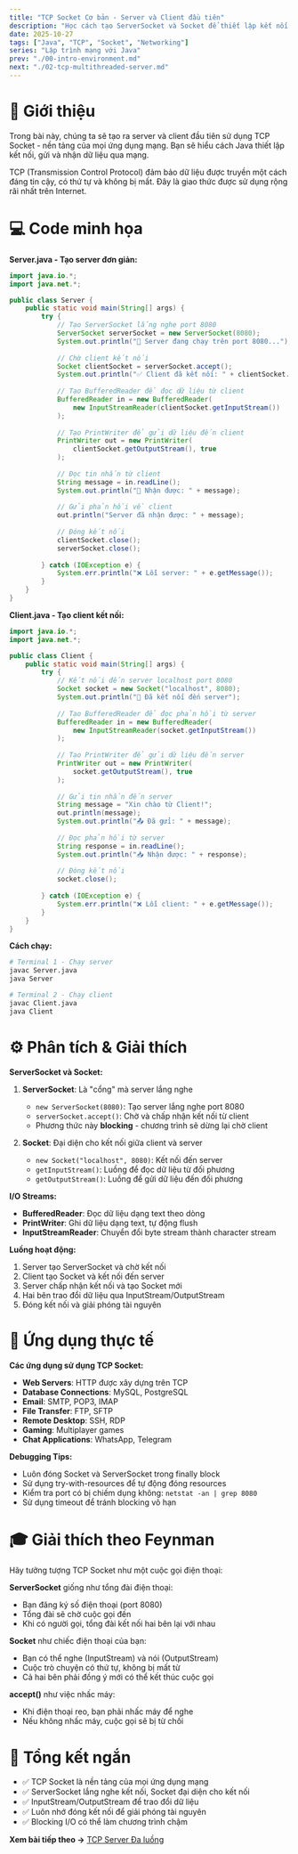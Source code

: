 ```yaml
---
title: "TCP Socket Cơ bản - Server và Client đầu tiên"
description: "Học cách tạo ServerSocket và Socket để thiết lập kết nối TCP, gửi nhận dữ liệu cơ bản"
date: 2025-10-27
tags: ["Java", "TCP", "Socket", "Networking"]
series: "Lập trình mạng với Java"
prev: "./00-intro-environment.md"
next: "./02-tcp-multithreaded-server.md"
---
```


# 🧠 Giới thiệu

Trong bài này, chúng ta sẽ tạo ra server và client đầu tiên sử dụng TCP Socket - nền tảng của mọi ứng dụng mạng. Bạn sẽ hiểu cách Java thiết lập kết nối, gửi và nhận dữ liệu qua mạng.

TCP (Transmission Control Protocol) đảm bảo dữ liệu được truyền một cách đáng tin cậy, có thứ tự và không bị mất. Đây là giao thức được sử dụng rộng rãi nhất trên Internet.

<!-- IMAGE_PLACEHOLDER -->

# 💻 Code minh họa

**Server.java - Tạo server đơn giản:**

```java
import java.io.*;
import java.net.*;

public class Server {
    public static void main(String[] args) {
        try {
            // Tạo ServerSocket lắng nghe port 8080
            ServerSocket serverSocket = new ServerSocket(8080);
            System.out.println("🚀 Server đang chạy trên port 8080...");
            
            // Chờ client kết nối
            Socket clientSocket = serverSocket.accept();
            System.out.println("✅ Client đã kết nối: " + clientSocket.getInetAddress());
            
            // Tạo BufferedReader để đọc dữ liệu từ client
            BufferedReader in = new BufferedReader(
                new InputStreamReader(clientSocket.getInputStream())
            );
            
            // Tạo PrintWriter để gửi dữ liệu đến client
            PrintWriter out = new PrintWriter(
                clientSocket.getOutputStream(), true
            );
            
            // Đọc tin nhắn từ client
            String message = in.readLine();
            System.out.println("📨 Nhận được: " + message);
            
            // Gửi phản hồi về client
            out.println("Server đã nhận được: " + message);
            
            // Đóng kết nối
            clientSocket.close();
            serverSocket.close();
            
        } catch (IOException e) {
            System.err.println("❌ Lỗi server: " + e.getMessage());
        }
    }
}
```

**Client.java - Tạo client kết nối:**

```java
import java.io.*;
import java.net.*;

public class Client {
    public static void main(String[] args) {
        try {
            // Kết nối đến server localhost port 8080
            Socket socket = new Socket("localhost", 8080);
            System.out.println("🔗 Đã kết nối đến server");
            
            // Tạo BufferedReader để đọc phản hồi từ server
            BufferedReader in = new BufferedReader(
                new InputStreamReader(socket.getInputStream())
            );
            
            // Tạo PrintWriter để gửi dữ liệu đến server
            PrintWriter out = new PrintWriter(
                socket.getOutputStream(), true
            );
            
            // Gửi tin nhắn đến server
            String message = "Xin chào từ Client!";
            out.println(message);
            System.out.println("📤 Đã gửi: " + message);
            
            // Đọc phản hồi từ server
            String response = in.readLine();
            System.out.println("📥 Nhận được: " + response);
            
            // Đóng kết nối
            socket.close();
            
        } catch (IOException e) {
            System.err.println("❌ Lỗi client: " + e.getMessage());
        }
    }
}
```

**Cách chạy:**

```bash
# Terminal 1 - Chạy server
javac Server.java
java Server

# Terminal 2 - Chạy client
javac Client.java
java Client
```

# ⚙️ Phân tích & Giải thích

**ServerSocket và Socket:**

1. **ServerSocket**: Là "cổng" mà server lắng nghe
   - `new ServerSocket(8080)`: Tạo server lắng nghe port 8080
   - `serverSocket.accept()`: Chờ và chấp nhận kết nối từ client
   - Phương thức này **blocking** - chương trình sẽ dừng lại chờ client

2. **Socket**: Đại diện cho kết nối giữa client và server
   - `new Socket("localhost", 8080)`: Kết nối đến server
   - `getInputStream()`: Luồng để đọc dữ liệu từ đối phương
   - `getOutputStream()`: Luồng để gửi dữ liệu đến đối phương

**I/O Streams:**

- **BufferedReader**: Đọc dữ liệu dạng text theo dòng
- **PrintWriter**: Ghi dữ liệu dạng text, tự động flush
- **InputStreamReader**: Chuyển đổi byte stream thành character stream

**Luồng hoạt động:**
1. Server tạo ServerSocket và chờ kết nối
2. Client tạo Socket và kết nối đến server
3. Server chấp nhận kết nối và tạo Socket mới
4. Hai bên trao đổi dữ liệu qua InputStream/OutputStream
5. Đóng kết nối và giải phóng tài nguyên

# 🧭 Ứng dụng thực tế

**Các ứng dụng sử dụng TCP Socket:**

- **Web Servers**: HTTP được xây dựng trên TCP
- **Database Connections**: MySQL, PostgreSQL
- **Email**: SMTP, POP3, IMAP
- **File Transfer**: FTP, SFTP
- **Remote Desktop**: SSH, RDP
- **Gaming**: Multiplayer games
- **Chat Applications**: WhatsApp, Telegram

**Debugging Tips:**

- Luôn đóng Socket và ServerSocket trong finally block
- Sử dụng try-with-resources để tự động đóng resources
- Kiểm tra port có bị chiếm dụng không: `netstat -an | grep 8080`
- Sử dụng timeout để tránh blocking vô hạn

# 🎓 Giải thích theo Feynman

Hãy tưởng tượng TCP Socket như một cuộc gọi điện thoại:

**ServerSocket** giống như tổng đài điện thoại:
- Bạn đăng ký số điện thoại (port 8080)
- Tổng đài sẽ chờ cuộc gọi đến
- Khi có người gọi, tổng đài kết nối hai bên lại với nhau

**Socket** như chiếc điện thoại của bạn:
- Bạn có thể nghe (InputStream) và nói (OutputStream)
- Cuộc trò chuyện có thứ tự, không bị mất từ
- Cả hai bên phải đồng ý mới có thể kết thúc cuộc gọi

**accept()** như việc nhấc máy:
- Khi điện thoại reo, bạn phải nhấc máy để nghe
- Nếu không nhấc máy, cuộc gọi sẽ bị từ chối

# 🧩 Tổng kết ngắn

- ✅ TCP Socket là nền tảng của mọi ứng dụng mạng
- ✅ ServerSocket lắng nghe kết nối, Socket đại diện cho kết nối
- ✅ InputStream/OutputStream để trao đổi dữ liệu
- ✅ Luôn nhớ đóng kết nối để giải phóng tài nguyên
- ✅ Blocking I/O có thể làm chương trình chậm

**Xem bài tiếp theo →** [TCP Server Đa luồng](./02-tcp-multithreaded-server.md)
